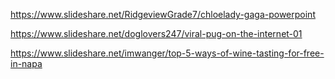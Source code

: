 https://www.slideshare.net/RidgeviewGrade7/chloelady-gaga-powerpoint

https://www.slideshare.net/doglovers247/viral-pug-on-the-internet-01

https://www.slideshare.net/imwanger/top-5-ways-of-wine-tasting-for-free-in-napa

